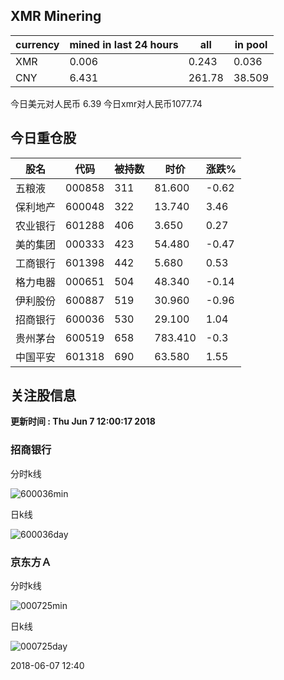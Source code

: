 ## XMR Minering

|currency|mined in last 24 hours|all|in pool|
|---|---|---|---|
|XMR|0.006|0.243|0.036|
|CNY|6.431|261.78|38.509|

今日美元对人民币 6.39	今日xmr对人民币1077.74


## 今日重仓股 

|股名|代码|被持数|时价|涨跌%|
|---|---|---|---|---|
|五粮液|000858|311|81.600|-0.62|
|保利地产|600048|322|13.740|3.46|
|农业银行|601288|406|3.650|0.27|
|美的集团|000333|423|54.480|-0.47|
|工商银行|601398|442|5.680|0.53|
|格力电器|000651|504|48.340|-0.14|
|伊利股份|600887|519|30.960|-0.96|
|招商银行|600036|530|29.100|1.04|
|贵州茅台|600519|658|783.410|-0.3|
|中国平安|601318|690|63.580|1.55|

## 关注股信息
**更新时间 : Thu Jun  7 12:00:17 2018**
### 招商银行 
分时k线

![600036min](http://image.sinajs.cn/newchart/min/n/sh600036.gif)

日k线

![600036day](http://image.sinajs.cn/newchart/daily/n/sh600036.gif)

### 京东方Ａ 
分时k线

![000725min](http://image.sinajs.cn/newchart/min/n/sz000725.gif)

日k线

![000725day](http://image.sinajs.cn/newchart/daily/n/sz000725.gif)

2018-06-07 12:40